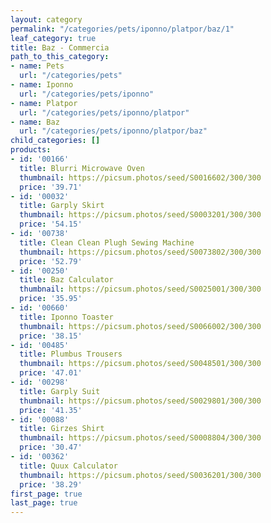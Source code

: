 ```yaml
---
layout: category
permalink: "/categories/pets/iponno/platpor/baz/1"
leaf_category: true
title: Baz - Commercia
path_to_this_category:
- name: Pets
  url: "/categories/pets"
- name: Iponno
  url: "/categories/pets/iponno"
- name: Platpor
  url: "/categories/pets/iponno/platpor"
- name: Baz
  url: "/categories/pets/iponno/platpor/baz"
child_categories: []
products:
- id: '00166'
  title: Blurri Microwave Oven
  thumbnail: https://picsum.photos/seed/S0016602/300/300
  price: '39.71'
- id: '00032'
  title: Garply Skirt
  thumbnail: https://picsum.photos/seed/S0003201/300/300
  price: '54.15'
- id: '00738'
  title: Clean Clean Plugh Sewing Machine
  thumbnail: https://picsum.photos/seed/S0073802/300/300
  price: '52.79'
- id: '00250'
  title: Baz Calculator
  thumbnail: https://picsum.photos/seed/S0025001/300/300
  price: '35.95'
- id: '00660'
  title: Iponno Toaster
  thumbnail: https://picsum.photos/seed/S0066002/300/300
  price: '38.15'
- id: '00485'
  title: Plumbus Trousers
  thumbnail: https://picsum.photos/seed/S0048501/300/300
  price: '47.01'
- id: '00298'
  title: Garply Suit
  thumbnail: https://picsum.photos/seed/S0029801/300/300
  price: '41.35'
- id: '00088'
  title: Girzes Shirt
  thumbnail: https://picsum.photos/seed/S0008804/300/300
  price: '30.47'
- id: '00362'
  title: Quux Calculator
  thumbnail: https://picsum.photos/seed/S0036201/300/300
  price: '38.29'
first_page: true
last_page: true
---
```

